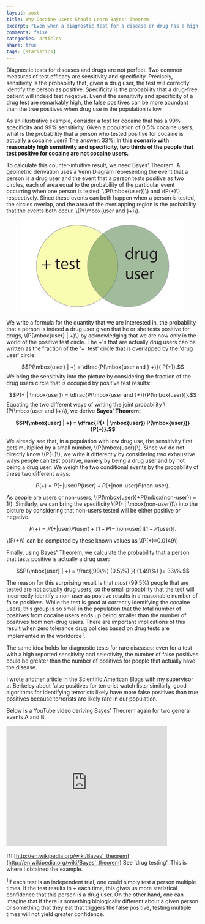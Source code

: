 ```yaml
---
layout: post
title: Why Cocaine Users Should Learn Bayes' Theorem
excerpt: "Even when a diagnostic test for a disease or drug has a high accuracy, the false positives can outnumber the true positives when the incidence of the disease or drug use is low."
comments: false
categories: articles
share: true
tags: [statistics]
---
```


Diagnostic tests for diseases and drugs are not perfect. Two common measures of test efficacy are sensitivity and specificity. Precisely, sensitivity is the probability that, given a drug user, the test will correctly identify the person as positive. Specificity is the probability that a drug-free patient will indeed test negative. Even if the sensitivity and specificity of a drug test are remarkably high, the false positives can be more abundant than the true positives when drug use in the population is low.

As an illustrative example, consider a test for cocaine that has a 99% specificity and 99% sensitivity. Given a population of 0.5% cocaine users, what is the probability that a person who tested positive for cocaine is actually a cocaine user? The answer: 33%. **In this scenario with reasonably high sensitivity and specificity, two thirds of the people that test positive for cocaine are not cocaine users.**

To calculate this counter-intuitive result, we need Bayes' Theorem. A geometric derivation uses a Venn Diagram representing the event that a person is a drug user and the event that a person tests positive as two circles, each of area equal to the probability of the particular event occurring when one person is tested: \\(P(\mbox{user})\\) and \\(P(+)\\), respectively. Since these events can both happen when a person is tested, the circles overlap, and the area of the overlapping region is the probability that the events both occur, \\(P(\mbox{user and }+)\\).

<figure>
	<img src="/images/Bayes.png" alt="image">
</figure>

We write a formula for the quantity that we are interested in, the probability that a person is indeed a drug user given that he or she tests positive for drugs, \\(P(\mbox{user} | +)\\) by acknowledging that we are now only in the world of the positive test circle. The +'s that are actually drug users can be written as the fraction of the '+  test' circle that is overlapped by the 'drug user' circle:

$$P(\mbox{user} | +) = \dfrac{P(\mbox{user and } +)}{ P(+)}.$$
We bring the sensitivity into the picture by considering the fraction of the drug users circle that is occupied by positive test results:

$$P(+ | \mbox{user}) = \dfrac{P(\mbox{user and }+)}{P(\mbox{user})}.$$
Equating the two different ways of writing the joint probability \\(P(\mbox{user and }+)\\), we derive **Bayes' Theorem:**

**$$P(\mbox{user} | +) = \dfrac{P(+ | \mbox{user}) P(\mbox{user})}{P(+)}.$$**

We already see that, in a population with low drug use, the sensitivity first gets multiplied by a small number, \\(P(\mbox{user})\\). Since we do not directly know \\(P(+)\\), we write it differently by considering two exhaustive ways people can test positive, namely by being a drug user and by not being a drug user. We weigh the two conditional events by the probability of these two different ways:

$$P(+) = P(+ | \mbox{user}) P(\mbox{user}) + P(+ | \mbox{non-user}) P(\mbox{non-user}). $$

As people are users or non-users, \\(P(\mbox{user})+P(\mbox{non-user}) = 1\\). Similarly, we can bring the specificity \\(P(- | \mbox{non-user})\\) into the picture by considering that non-users tested will be either positive or negative.

$$P(+)= P(+ | \mbox{user}) P(\mbox{user}) + [1 - P(- | \mbox{non-user})] [1-P(\mbox{user})].$$

\\(P(+)\\) can be computed by these known values as \\(P(+)=0.0149\\).

Finally, using Bayes' Theorem, we calculate the probability that a person that tests positive is actually a drug user:

$$P(\mbox{user} | +) = \frac{(99\%) (0.5\%) }{ (1.49\%) }= 33\%.$$

The reason for this surprising result is that *most* (99.5%) people that are tested are not actually drug users, so the small probability that the test will incorrectly identify a non-user as positive results in a reasonable number of false positives. While the test is good at correctly identifying the cocaine users, this group is so small in the population that the total number of positives from cocaine users ends up being smaller than the number of positives from non-drug users. There are important implications of this result when zero tolerance drug policies based on drug tests are implemented in the workforce<sup>1</sup>.

The same idea holds for diagnostic tests for rare diseases: even for a test with a high reported sensitivity and selectivity, the number of false positives could be greater than the number of positives for people that actually have the disease.

I wrote [another article](http://blogs.scientificamerican.com/guest-blog/2013/09/22/viagra-ads-and-nsa-watch-lists-smoke-but-usually-no-fire/) in the Scientific American Blogs with my supervisor at Berkeley about false positives for terrorist watch lists; similarly, good algorithms for identifying terrorists likely have more false positives than true positives because terrorists are likely rare in our population.

Below is a YouTube video deriving Bayes' Theorem again for two general events A and B.

<iframe width="420" height="315" src="https://www.youtube.com/embed/xVTogEEVmBA" frameborder="0" allowfullscreen></iframe>

[1] [http://en.wikipedia.org/wiki/Bayes'_theorem](http://en.wikipedia.org/wiki/Bayes'_theorem) See 'drug testing'. This is where I obtained the example.

<sup>1</sup>If each test is an independent trial, one could simply test a person multiple times. If the test results in + each time, this gives us more statistical confidence that this person is a drug user. On the other hand, one can imagine that if there is something biologically different about a given person or something that they eat that triggers the false positive, testing multiple times will not yield greater confidence.
